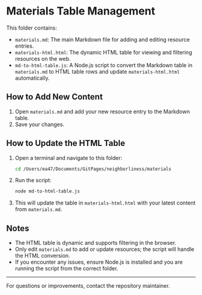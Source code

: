 # Materials Table Management

This folder contains:
- `materials.md`: The main Markdown file for adding and editing resource entries.
- `materials-html.html`: The dynamic HTML table for viewing and filtering resources on the web.
- `md-to-html-table.js`: A Node.js script to convert the Markdown table in `materials.md` to HTML table rows and update `materials-html.html` automatically.

## How to Add New Content
1. Open `materials.md` and add your new resource entry to the Markdown table.
2. Save your changes.

## How to Update the HTML Table
1. Open a terminal and navigate to this folder:
   ```sh
   cd /Users/ea47/Documents/GitPages/neighborliness/materials
   ```
2. Run the script:
   ```sh
   node md-to-html-table.js
   ```
3. This will update the table in `materials-html.html` with your latest content from `materials.md`.

## Notes
- The HTML table is dynamic and supports filtering in the browser.
- Only edit `materials.md` to add or update resources; the script will handle the HTML conversion.
- If you encounter any issues, ensure Node.js is installed and you are running the script from the correct folder.

---
For questions or improvements, contact the repository maintainer.
